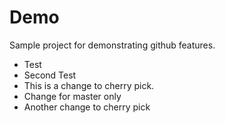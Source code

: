 # Demo

Sample project for demonstrating github features.

- Test
- Second Test
- This is a change to cherry pick.
- Change for master only
- Another change to cherry pick

